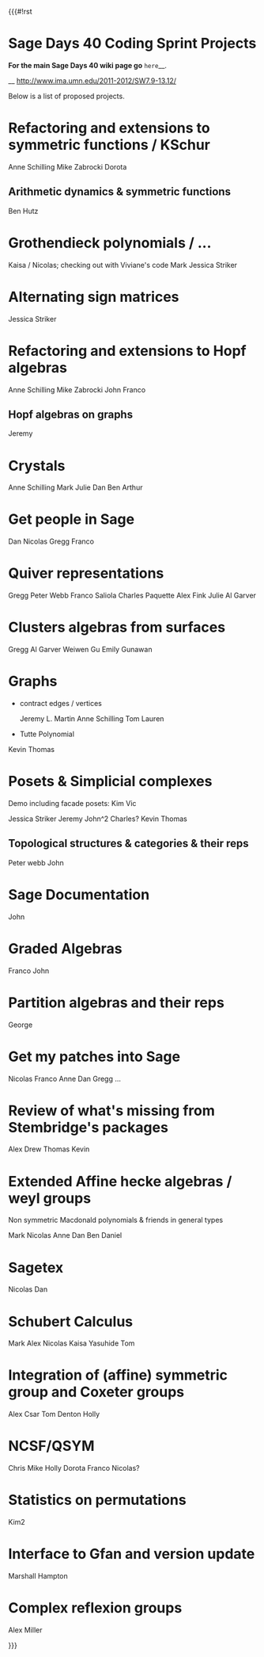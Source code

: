 {{{#!rst

Sage Days 40 Coding Sprint Projects
===================================

**For the main Sage Days 40 wiki page go** `here`__.

__ http://www.ima.umn.edu/2011-2012/SW7.9-13.12/

Below is a list of proposed projects.

Refactoring and extensions to symmetric functions / KSchur
==========================================================

Anne Schilling
Mike Zabrocki
Dorota

Arithmetic dynamics & symmetric functions
-----------------------------------------
Ben Hutz

Grothendieck polynomials / ...
==============================

Kaisa / Nicolas; checking out with Viviane's code
Mark
Jessica Striker

Alternating sign matrices
=========================

Jessica Striker

Refactoring and extensions to Hopf algebras
===========================================

Anne Schilling
Mike Zabrocki
John
Franco


Hopf algebras on graphs
-----------------------
Jeremy

Crystals
========

Anne Schilling
Mark
Julie
Dan Ben
Arthur

Get people in Sage
==================

Dan
Nicolas
Gregg
Franco

Quiver representations
======================

Gregg
Peter Webb
Franco Saliola
Charles Paquette
Alex Fink
Julie
Al Garver

Clusters algebras from surfaces
===============================

Gregg
Al Garver
Weiwen Gu
Emily Gunawan

Graphs
======

- contract edges / vertices

  Jeremy L. Martin
  Anne Schilling
  Tom
  Lauren

- Tutte Polynomial

Kevin
Thomas

Posets & Simplicial complexes
=============================

Demo including facade posets: Kim
Vic

Jessica Striker
Jeremy
John^2
Charles?
Kevin
Thomas

Topological structures & categories & their reps
------------------------------------------------

Peter webb
John


Sage Documentation
==================
John

Graded Algebras
===============

Franco
John

Partition algebras and their reps
=================================

George



Get my patches into Sage
========================

Nicolas
Franco
Anne
Dan
Gregg
...


Review of what's missing from Stembridge's packages
===================================================

Alex
Drew
Thomas
Kevin


Extended Affine hecke algebras / weyl groups
============================================

Non symmetric Macdonald polynomials & friends in general types

Mark
Nicolas
Anne
Dan
Ben
Daniel

Sagetex
=======

Nicolas
Dan

Schubert Calculus
=================

Mark
Alex
Nicolas
Kaisa
Yasuhide
Tom


Integration of (affine) symmetric group and Coxeter groups
==========================================================

Alex Csar
Tom Denton
Holly

NCSF/QSYM
=========

Chris
Mike
Holly
Dorota
Franco
Nicolas?

Statistics on permutations
==========================

Kim2


Interface to Gfan and version update
====================================

Marshall Hampton

Complex reflexion groups
========================

Alex Miller


}}}
